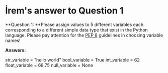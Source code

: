 # İrem's answer to Question 1

**Question 1: **Please assign values to 5 different variables each corresponding to a different simple
data type that exist in the Python language. Please pay attention for the [PEP 8](https://peps.python.org/pep-0008/)
guidelines in choosing variable names!


**Answers:**

str_variable = "hello world"
bool_variable = True
int_variable = 62
float_variable = 68,75
null_variable = None